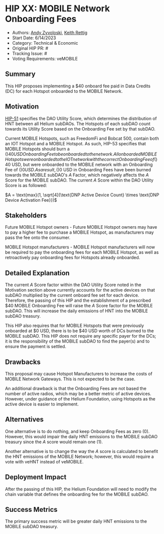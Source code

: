 # HIP XX: MOBILE Network Onboarding Fees 
- Authors: [Andy Zyvoloski](https://github.com/heatedlime), [Keith Rettig](https://github.com/keithrettig)
- Start Date: 6/14/2023
- Category: Technical & Economic
- Original HIP PR: #
- Tracking Issue: #
- Voting Requirements: veMOBILE

## Summary
This HIP proposes implementing a $40 onboard fee paid in Data Credits (DC) for each Hotspot onboarded to the MOBILE Network.

## Motivation
[HIP-51](https://github.com/helium/HIP/blob/main/0051-helium-dao.md#omni-protocol-poc-incentive-model) specifies the DAO Utility Score, which determines the distribution of HNT between all Helium subDAOs. The Hotspots of each subDAO count towards its Utility Score based on the Onboarding Fee set by that subDAO.

Current MOBILE Hotspots, such as FreedomFi and Bobcat 500, contain both an IOT Hotspot and a MOBILE Hotspot. As such, HIP-53 specifies that MOBILE Hotspots should burn a ($)40 USD Onboarding Fee to be onboarded to the network. All onboarded MOBILE Hotspots were onboarded to the IOT network with the correct Onboarding Fee of ($)40 USD, but were onboarded to the MOBILE network with an Onboarding Fee of ($)0 USD. As a result, ($)0 USD in Onboarding Fees have been burned towards the MOBILE subDAO's $A$ Factor, which negatively affects the $A$ Score for the MOBILE subDAO. The current $A$ Score within the DAO Utility Score is as followed:

$A = \text{max}(1, \sqrt[4]{\text{DNP Active Device Count} \times \text{DNP Device Activation Fee}})$

## Stakeholders
Future MOBILE Hotspot owners - Future MOBILE Hotspot owners may have to pay a higher fee to purchase a MOBILE Hotspot, as manufacturers may pass the fee onto the consumer.

MOBILE Hotspot manufacturers - MOBILE Hotspot manufacturers will now be required to pay the onboarding fees for each MOBILE Hotspot, as well as retroactively pay onboarding fees for Hotspots already onboarded.

## Detailed Explanation
The current $A$ Score factor within the DAO Utility Score noted in the Motivation section above currently accounts for the active devices on that subDAO multiplied by the current onboard fee set for each device. Therefore, the passing of this HIP and the establishment of a prescribed $40 MOBILE Onboarding Fee will raise the $A$ Score factor for the MOBILE subDAO. This will increase the daily emissions of HNT into the MOBILE subDAO treasury. 

This HIP also requires that for MOBILE Hotspots that were previously onboarded at $0 USD, there is to be $40 USD worth of DCs burned to the MOBILE subDAO.  This HIP does not require any specific payer for the DCs; it is the responsibility of the MOBILE subDAO to find the payer(s) and to ensure the payment is settled.

## Drawbacks
This proposal may cause Hotspot Manufacturers to increase the costs of MOBILE Network Gateways.  This is not expected to be the case.

An additional drawback is that the Onboarding Fees are not based the number of active radios, which may be a better metric of active devices. However, under guidance of the Helium Foundation, using Hotspots as the active device is easier to implement. 

## Alternatives
One alternative is to do nothing, and keep Onboarding Fees as zero (0). However, this would impair the daily HNT emissions to the MOBILE subDAO treasury since the $A$ score would remain one (1). 

Another alternative is to change the way the $A$ score is calculated to benefit the HNT emissions of the MOBILE Network; however, this would require a vote with veHNT instead of veMOBILE. 

## Deployment Impact
After the passing of this HIP, the Helium Foundation will need to modify the chain variable that defines the onboarding fee for the MOBILE subDAO.

## Success Metrics
The primary success metric will be greater daily HNT emissions to the MOBILE subDAO treasury.
